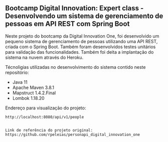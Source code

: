 <h2>Bootcamp Digital Innovation: Expert class - Desenvolvendo um sistema de gerenciamento de pessoas em API REST com Spring Boot</h2>

Neste projeto do bootcamp da Digital Innovation One, foi desenvolvido um pequeno sistema de gerenciamento de pessoas utilizando uma API REST, criada com o Spring Boot. Também foram desenvolvidos testes unitários para validação das funcionalidades. Também foi deita a implantação do sistema na nuvem através do Heroku.


Técnoligias utilizadas no desenvolvimento do sistema contido neste repositório:

* Java 11 
* Apache Maven 3.8.1
* Mapstruct 1.4.2.Final
* Lombok 1.18.20

Endereço para visualização do projeto:

```
http://localhost:8080/api/v1/people


Link de referência do projeto original:
https://github.com/rpeleias/personapi_digital_innovation_one
